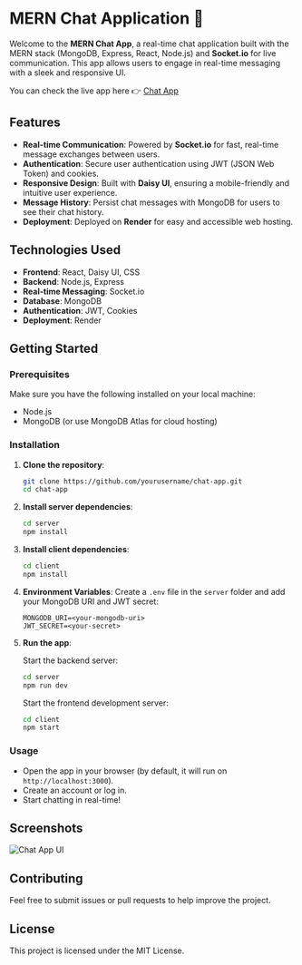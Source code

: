 
# MERN Chat Application 💬

Welcome to the **MERN Chat App**, a real-time chat application built with the MERN stack (MongoDB, Express, React, Node.js) and **Socket.io** for live communication. This app allows users to engage in real-time messaging with a sleek and responsive UI.

You can check the live app here 👉 [Chat App](https://chat-deployed-rfpr.onrender.com)

## Features

- **Real-time Communication**: Powered by **Socket.io** for fast, real-time message exchanges between users.
- **Authentication**: Secure user authentication using JWT (JSON Web Token) and cookies.
- **Responsive Design**: Built with **Daisy UI**, ensuring a mobile-friendly and intuitive user experience.
- **Message History**: Persist chat messages with MongoDB for users to see their chat history.
- **Deployment**: Deployed on **Render** for easy and accessible web hosting.

## Technologies Used

- **Frontend**: React, Daisy UI, CSS
- **Backend**: Node.js, Express
- **Real-time Messaging**: Socket.io
- **Database**: MongoDB
- **Authentication**: JWT, Cookies
- **Deployment**: Render

## Getting Started

### Prerequisites

Make sure you have the following installed on your local machine:

- Node.js
- MongoDB (or use MongoDB Atlas for cloud hosting)

### Installation

1. **Clone the repository**:
   ```bash
   git clone https://github.com/yourusername/chat-app.git
   cd chat-app
   ```

2. **Install server dependencies**:
   ```bash
   cd server
   npm install
   ```

3. **Install client dependencies**:
   ```bash
   cd client
   npm install
   ```

4. **Environment Variables**:
   Create a `.env` file in the `server` folder and add your MongoDB URI and JWT secret:
   ```
   MONGODB_URI=<your-mongodb-uri>
   JWT_SECRET=<your-secret>
   ```

5. **Run the app**:

   Start the backend server:
   ```bash
   cd server
   npm run dev
   ```

   Start the frontend development server:
   ```bash
   cd client
   npm start
   ```

### Usage

- Open the app in your browser (by default, it will run on `http://localhost:3000`).
- Create an account or log in.
- Start chatting in real-time!

## Screenshots

![Chat App UI](https://chat-deployed-rfpr.onrender.com/path-to-your-screenshot.png)

## Contributing

Feel free to submit issues or pull requests to help improve the project.

## License

This project is licensed under the MIT License.
